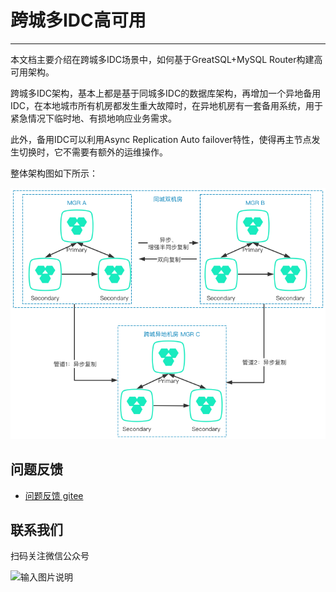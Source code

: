 # 跨城多IDC高可用
---

本文档主要介绍在跨城多IDC场景中，如何基于GreatSQL+MySQL Router构建高可用架构。

跨城多IDC架构，基本上都是基于同城多IDC的数据库架构，再增加一个异地备用IDC，在本地城市所有机房都发生重大故障时，在异地机房有一套备用系统，用于紧急情况下临时地、有损地响应业务需求。

此外，备用IDC可以利用Async Replication Auto failover特性，使得再主节点发生切换时，它不需要有额外的运维操作。

整体架构图如下所示：

![跨城多IDC高可用方案](./4-ha-multi-city-multi-idc01.png)


**问题反馈**
---
- [问题反馈 gitee](https://gitee.com/GreatSQL/GreatSQL-Manual/issues)


**联系我们**
---

扫码关注微信公众号

![输入图片说明](https://images.gitee.com/uploads/images/2021/0802/141935_2ea2c196_8779455.jpeg "greatsql社区-wx-qrcode-0.5m.jpg")
